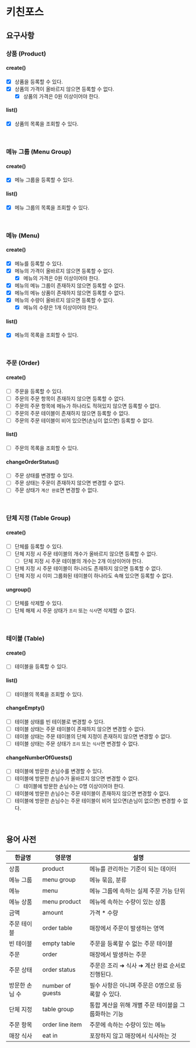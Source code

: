 # 키친포스

## 요구사항

### 상품 (Product)

#### create()
- [x] 상품을 등록할 수 있다.
- [x] 상품의 가격이 올바르지 않으면 등록할 수 없다.
  - [x] 상품의 가격은 0원 이상이어야 한다.
#### list()
- [x] 상품의 목록을 조회할 수 있다.

<br/>

### 메뉴 그룹 (Menu Group)

#### create()
- [x] 메뉴 그룹을 등록할 수 있다.
#### list()
- [x] 메뉴 그룹의 목록을 조회할 수 있다.

<br/>

### 메뉴 (Menu)

#### create()
- [x] 메뉴를 등록할 수 있다.
- [x] 메뉴의 가격이 올바르지 않으면 등록할 수 없다.
  - [x] 메뉴의 가격은 0원 이상이어야 한다.
- [x] 메뉴의 메뉴 그룹이 존재하지 않으면 등록할 수 없다.
- [x] 메뉴의 메뉴 상품이 존재하지 않으면 등록할 수 없다.
- [x] 메뉴의 수량이 올바르지 않으면 등록할 수 없다.
  - [x] 메뉴의 수량은 1개 이상이어야 한다.
#### list()
- [x] 메뉴의 목록을 조회할 수 있다.

<br/>

### 주문 (Order)

#### create()
- [ ] 주문을 등록할 수 있다.
- [ ] 주문의 주문 항목이 존재하지 않으면 등록할 수 없다.
- [ ] 주문의 주문 항목에 메뉴가 하나라도 적혀있지 않으면 등록할 수 없다.
- [ ] 주문의 주문 테이블이 존재하지 않으면 등록할 수 없다.
- [ ] 주문의 주문 테이블이 비어 있으면(손님이 없으면) 등록할 수 없다.
#### list()
- [ ] 주문의 목록을 조회할 수 있다.
#### changeOrderStatus()
- [ ] 주문 상태를 변경할 수 있다.
- [ ] 주문 상태는 주문이 존재하지 않으면 변경할 수 없다.
- [ ] 주문 상태가 `계산 완료`면 변경할 수 없다.

<br/>

### 단체 지정 (Table Group)

#### create()
- [ ] 단체를 등록할 수 있다.
- [ ] 단체 지정 시 주문 테이블의 개수가 올바르지 않으면 등록할 수 없다.
  - [ ] 단체 지정 시 주문 테이블의 개수는 2개 이상이어야 한다.
- [ ] 단체 지정 시 주문 테이블이 하나라도 존재하지 않으면 등록할 수 없다.
- [ ] 단체 지정 시 이미 그룹화된 테이블이 하나라도 속해 있으면 등록할 수 없다.
#### ungroup()
- [ ] 단체를 삭제할 수 있다.
- [ ] 단체 해제 시 주문 상태가 `조리` 또는 `식사`면 삭제할 수 없다.

<br/>

### 테이블 (Table)

#### create()
- [ ] 테이블을 등록할 수 있다.
#### list()
- [ ] 테이블의 목록을 조회할 수 있다.
#### changeEmpty()
- [ ] 테이블 상태를 빈 테이블로 변경할 수 있다.
- [ ] 테이블 상태는 주문 테이블이 존재하지 않으면 변경할 수 없다.
- [ ] 테이블 상태는 주문 테이블의 단체 지정이 존재하지 않으면 변경할 수 없다.
- [ ] 테이블 상태는 주문 상태가 `조리` 또는 `식사`면 변경할 수 없다.
#### changeNumberOfGuests()
- [ ] 테이블에 방문한 손님수를 변경할 수 있다.
- [ ] 테이블에 방문한 손님수가 올바르지 않으면 변경할 수 없다.
  - [ ] 테이블에 방문한 손님수는 0명 이상이어야 한다.
- [ ] 테이블에 방문한 손님수는 주문 테이블이 존재하지 않으면 변경할 수 없다.
- [ ] 테이블에 방문한 손님수는 주문 테이블이 비어 있으면(손님이 없으면) 변경할 수 없다.

<br/>

## 용어 사전

| 한글명 | 영문명 | 설명 |
| --- | --- | --- |
| 상품 | product | 메뉴를 관리하는 기준이 되는 데이터 |
| 메뉴 그룹 | menu group | 메뉴 묶음, 분류 |
| 메뉴 | menu | 메뉴 그룹에 속하는 실제 주문 가능 단위 |
| 메뉴 상품 | menu product | 메뉴에 속하는 수량이 있는 상품 |
| 금액 | amount | 가격 * 수량 |
| 주문 테이블 | order table | 매장에서 주문이 발생하는 영역 |
| 빈 테이블 | empty table | 주문을 등록할 수 없는 주문 테이블 |
| 주문 | order | 매장에서 발생하는 주문 |
| 주문 상태 | order status | 주문은 조리 ➜ 식사 ➜ 계산 완료 순서로 진행된다. |
| 방문한 손님 수 | number of guests | 필수 사항은 아니며 주문은 0명으로 등록할 수 있다. |
| 단체 지정 | table group | 통합 계산을 위해 개별 주문 테이블을 그룹화하는 기능 |
| 주문 항목 | order line item | 주문에 속하는 수량이 있는 메뉴 |
| 매장 식사 | eat in | 포장하지 않고 매장에서 식사하는 것 |
